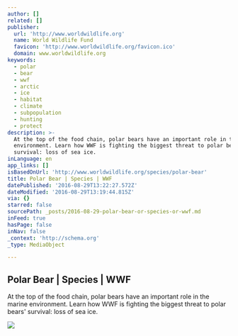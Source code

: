 ```yaml
---
author: []
related: []
publisher:
  url: 'http://www.worldwildlife.org'
  name: World Wildlife Fund
  favicon: 'http://www.worldwildlife.org/favicon.ico'
  domain: www.worldwildlife.org
keywords:
  - polar
  - bear
  - wwf
  - arctic
  - ice
  - habitat
  - climate
  - subpopulation
  - hunting
  - protect
description: >-
  At the top of the food chain, polar bears have an important role in the marine
  environment. Learn how WWF is fighting the biggest threat to polar bears'
  survival: loss of sea ice.
inLanguage: en
app_links: []
isBasedOnUrl: 'http://www.worldwildlife.org/species/polar-bear'
title: Polar Bear | Species | WWF
datePublished: '2016-08-29T13:22:27.572Z'
dateModified: '2016-08-29T13:19:44.815Z'
via: {}
starred: false
sourcePath: _posts/2016-08-29-polar-bear-or-species-or-wwf.md
inFeed: true
hasPage: false
inNav: false
_context: 'http://schema.org'
_type: MediaObject

---
```

<article style=""><h1>Polar Bear | Species | WWF</h1><p>At the top of the food chain, polar bears have an important role in the marine environment. Learn how WWF is fighting the biggest threat to polar bears' survival: loss of sea ice.</p><img src="http://assets.worldwildlife.org/photos/2330/images/hero_full/polar-bear-hero.jpg?1345901694" /></article>